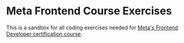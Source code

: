 # Meta Frontend Course Exercises

This is a sandbox for all coding exercises needed for [Meta's Frontend Developer certification course](https://www.coursera.org/professional-certificates/meta-front-end-developer?utm_medium=sem&utm_source=gg&utm_campaign=B2C_NAMER_meta-front-end-developer_meta_FTCOF_professional-certificates_pmax-nonNRL-within-14d&campaignid=20146475001&adgroupid=&device=c&keyword=&matchtype=&network=x&devicemodel=&adposition=&creativeid=&hide_mobile_promo&gclid=CjwKCAjwyY6pBhA9EiwAMzmfwfrfJhxjkUYHK3x28gKTqsi6nz-vDDbDaApU1TJenWEk4aEwe7EB1RoCTlYQAvD_BwE).
